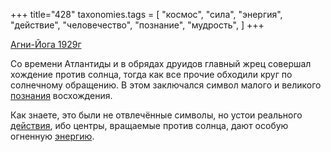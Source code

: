 +++
title="428"
taxonomies.tags = [
 "космос",
 "сила",
 "энергия",
 "действие",
 "человечество",
 "познание",
 "мудрость",
]
+++

[Агни-Йога 1929г](/agni/1929)

Со времени Атлантиды и в обрядах друидов главный жрец совершал хождение против солнца, тогда как все прочие обходили круг по солнечному обращению. В этом заключался символ малого и великого [познания](/tags/человечество) восхождения.   

Как знаете, это были не отвлечённые символы, но устои реального [действия](/tags/действие), ибо центры, вращаемые против солнца, дают особую огненную [энергию](/tags/энергия).
